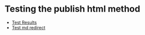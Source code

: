 




# Testing the publish html method

- [Test Results](test_results/index.html)
- [Test md redirect](test_results/my_doc.md)
